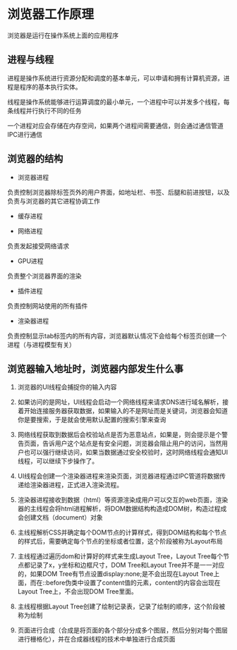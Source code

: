 # 浏览器工作原理

浏览器是运行在操作系统上面的应用程序

## 进程与线程

进程是操作系统进行资源分配和调度的基本单元，可以申请和拥有计算机资源，进程是程序的基本执行实体。

线程是操作系统能够进行运算调度的最小单元，一个进程中可以并发多个线程，每条线程并行执行不同的任务

一个进程对应会存储在内存空间，如果两个进程间需要通信，则会通过通信管道IPC进行通信

## 浏览器的结构

- 浏览器进程

负责控制浏览器除标签页外的用户界面，如地址栏、书签、后腿和前进按钮，以及负责与浏览器的其它进程协调工作

- 缓存进程

- 网络进程

负责发起接受网络请求

- GPU进程

负责整个浏览器界面的渲染

- 插件进程

负责控制网站使用的所有插件

- 渲染器进程

负责控制显示tab标签内的所有内容，浏览器默认情况下会给每个标签页创建一个进程（与进程模型有关）

## 浏览器输入地址时，浏览器内部发生什么事

1. 浏览器的UI线程会捕捉你的输入内容

2. 如果访问的是网址，UI线程会启动一个网络线程来请求DNS进行域名解析，接着开始连接服务器获取数据，如果输入的不是网址而是关键词，浏览器会知道你是要搜索，于是就会使用默认配置的搜索引擎来查询

3. 网络线程获取到数据后会校验站点是否为恶意站点，如果是，则会提示是个警告页面，告诉用户这个站点是有安全问题，浏览器会阻止用户的访问，当然用户也可以强行继续访问，如果当数据通过安全校验时，这时网络线程会通知UI线程，可以继续下步操作了。

4. UI线程会创建一个渲染器进程来渲染页面，浏览器进程通过IPC管道将数据传递给渲染器进程，正式进入渲染流程。

5. 渲染器进程接收到数据（html）等资源渲染成用户可以交互的web页面，渲染器的主线程会将html进程解析，将DOM数据结构构造成DOM树，构造过程成会创建文档（document）对象

6. 主线程解析CSS并确定每个DOM节点的计算样式，得到DOM结构和每个节点的样式后，需要确定每个节点的坐标或者位置，这个阶段被称为Layout布局

7. 主线程通过遍历dom和计算好的样式来生成Layout Tree，Layout Tree每个节点都记录了x，y坐标和边框尺寸，DOM Tree和Layout Tree并不是一一对应的，如果DOM Tree有节点设置display:none;是不会出现在Layout Tree上面，而在::before伪类中设置了content值的元素，content的内容会出现在Layout Tree上，不会出现DOM Tree里面。

8. 主线程根据Layout Tree创建了绘制记录表，记录了绘制的顺序，这个阶段被称为绘制

9. 页面进行合成（合成是将页面的各个部分分成多个图层，然后分别对每个图层进行栅格化），并在合成器线程的技术中单独进行合成页面
